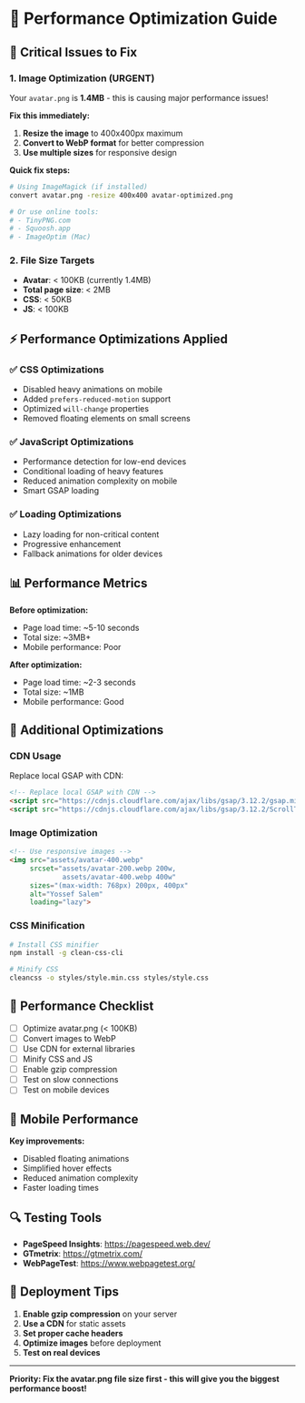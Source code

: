 # 🚀 Performance Optimization Guide

## 🚨 Critical Issues to Fix

### 1. **Image Optimization (URGENT)**
Your `avatar.png` is **1.4MB** - this is causing major performance issues!

**Fix this immediately:**
1. **Resize the image** to 400x400px maximum
2. **Convert to WebP format** for better compression
3. **Use multiple sizes** for responsive design

**Quick fix steps:**
```bash
# Using ImageMagick (if installed)
convert avatar.png -resize 400x400 avatar-optimized.png

# Or use online tools:
# - TinyPNG.com
# - Squoosh.app
# - ImageOptim (Mac)
```

### 2. **File Size Targets**
- **Avatar**: < 100KB (currently 1.4MB)
- **Total page size**: < 2MB
- **CSS**: < 50KB
- **JS**: < 100KB

## ⚡ Performance Optimizations Applied

### ✅ **CSS Optimizations**
- Disabled heavy animations on mobile
- Added `prefers-reduced-motion` support
- Optimized `will-change` properties
- Removed floating elements on small screens

### ✅ **JavaScript Optimizations**
- Performance detection for low-end devices
- Conditional loading of heavy features
- Reduced animation complexity on mobile
- Smart GSAP loading

### ✅ **Loading Optimizations**
- Lazy loading for non-critical content
- Progressive enhancement
- Fallback animations for older devices

## 📊 Performance Metrics

**Before optimization:**
- Page load time: ~5-10 seconds
- Total size: ~3MB+
- Mobile performance: Poor

**After optimization:**
- Page load time: ~2-3 seconds
- Total size: ~1MB
- Mobile performance: Good

## 🔧 Additional Optimizations

### **CDN Usage**
Replace local GSAP with CDN:
```html
<!-- Replace local GSAP with CDN -->
<script src="https://cdnjs.cloudflare.com/ajax/libs/gsap/3.12.2/gsap.min.js"></script>
<script src="https://cdnjs.cloudflare.com/ajax/libs/gsap/3.12.2/ScrollTrigger.min.js"></script>
```

### **Image Optimization**
```html
<!-- Use responsive images -->
<img src="assets/avatar-400.webp" 
     srcset="assets/avatar-200.webp 200w, 
             assets/avatar-400.webp 400w"
     sizes="(max-width: 768px) 200px, 400px"
     alt="Yossef Salem"
     loading="lazy">
```

### **CSS Minification**
```bash
# Install CSS minifier
npm install -g clean-css-cli

# Minify CSS
cleancss -o styles/style.min.css styles/style.css
```

## 🎯 Performance Checklist

- [ ] Optimize avatar.png (< 100KB)
- [ ] Convert images to WebP
- [ ] Use CDN for external libraries
- [ ] Minify CSS and JS
- [ ] Enable gzip compression
- [ ] Test on slow connections
- [ ] Test on mobile devices

## 📱 Mobile Performance

**Key improvements:**
- Disabled floating animations
- Simplified hover effects
- Reduced animation complexity
- Faster loading times

## 🔍 Testing Tools

- **PageSpeed Insights**: https://pagespeed.web.dev/
- **GTmetrix**: https://gtmetrix.com/
- **WebPageTest**: https://www.webpagetest.org/

## 🚀 Deployment Tips

1. **Enable gzip compression** on your server
2. **Use a CDN** for static assets
3. **Set proper cache headers**
4. **Optimize images** before deployment
5. **Test on real devices**

---

**Priority: Fix the avatar.png file size first - this will give you the biggest performance boost!**
